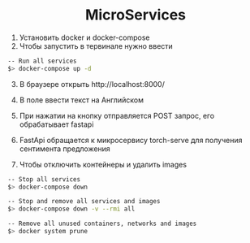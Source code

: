 <h1 align="center">MicroServices</h1>
<p align="center">

1. Установить docker и docker-compose
2. Чтобы запустить в тервинале нужно ввести 

```bash
-- Run all services
$> docker-compose up -d
```

3. В браузере открыть http://localhost:8000/
4. В поле ввести текст на Английском
5. При нажатии на кнопку отправляется POST запрос, его обрабатывает fastapi
6. FastApi обращается к микросервису torch-serve для получения сентимента предложения

7. Чтобы отключить контейнеры и удалить images 

```bash
-- Stop all services
$> docker-compose down

-- Stop and remove all services and images
$> docker-compose down -v --rmi all

-- Remove all unused containers, networks and images
$> docker system prune
```
